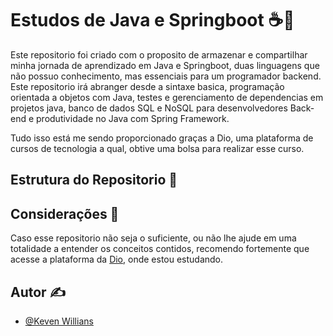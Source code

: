 
# Estudos de Java e Springboot ☕🍃
Este repositorio foi criado com o proposito de armazenar e compartilhar minha jornada de aprendizado em Java e Springboot, duas linguagens que não possuo conhecimento, mas essenciais para um programador backend. Este repositorio irá abranger desde a sintaxe basica, programação orientada a objetos com Java, testes e gerenciamento de dependencias em projetos java, banco de dados SQL e NoSQL para desenvolvedores Back-end e produtividade no Java com Spring Framework.

Tudo isso está me sendo proporcionado graças a Dio, uma plataforma de cursos de tecnologia a qual, obtive uma bolsa para realizar esse curso.

## Estrutura do Repositorio 📃




## Considerações 🔎
Caso esse repositorio não seja o suficiente, ou não lhe ajude em uma totalidade a entender os conceitos contidos, recomendo fortemente que acesse a plataforma da [Dio](https://web.dio.me/), onde estou estudando.


## Autor ✍️

- [@Keven Willians](https://github.com/kevenscharttz)

